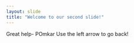 ```yaml
---
layout: slide
title: "Welcome to our second slide!"
---
```

Great help- POmkar
Use the left arrow to go back!
